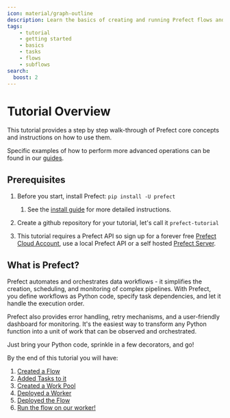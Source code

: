 ```yaml
---
icon: material/graph-outline
description: Learn the basics of creating and running Prefect flows and tasks.
tags:
    - tutorial
    - getting started
    - basics
    - tasks
    - flows
    - subflows
search:
  boost: 2
---
```

# Tutorial Overview

This tutorial provides a step by step walk-through of Prefect core concepts and instructions on how to use them.

Specific examples of how to perform more advanced operations can be found in our [guides](/guides/).

## Prerequisites

1. Before you start, install Prefect: `pip install -U prefect`
      1. See the [install guide](/getting-started/installation/) for more detailed instructions.

2. Create a github repository for your tutorial, let's call it `prefect-tutorial`

3. This tutorial requires a Prefect API so sign up for a forever free [Prefect Cloud Account](https://app.prefect.cloud/), use a local Prefect API or a self hosted [Prefect Server](/host/).

## What is Prefect?

Prefect automates and orchestrates data workflows - it simplifies the creation, scheduling, and monitoring of complex pipelines. With Prefect, you define workflows as Python code, specify task dependencies, and let it handle the execution order.

Prefect also provides error handling, retry mechanisms, and a user-friendly dashboard for monitoring. It's the easiest way to transform any Python function into a unit of work that can be observed and orchestrated.

Just bring your Python code, sprinkle in a few decorators, and go!

By the end of this tutorial you will have:

1. [Created a Flow](/tutorial/flows/)
2. [Added Tasks to it](/tutorial/tasks/)
3. [Created a Work Pool](/tutorial/deployments/)
4. [Deployed a Worker](/tutorial/deployments/)
5. [Deployed the Flow](/tutorial/deploying/)
6. [Run the flow on our worker!](/tutorial/deployments/)

